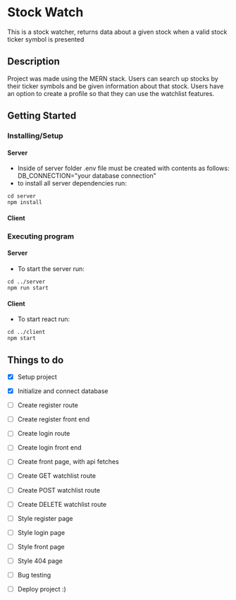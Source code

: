 # Stock Watch

This is a stock watcher, returns data about a given stock when a valid stock ticker symbol is presented

## Description

Project was made using the MERN stack. Users can search up stocks by their ticker symbols and be given information about that stock. Users have an option to create a profile so that they can use the watchlist features.
## Getting Started

### Installing/Setup
#### Server 
* Inside of server folder .env file must be created with contents as follows: DB_CONNECTION="your database connection"
* to install all server dependencies run:
```
cd server
npm install
```
#### Client

### Executing program
#### Server

* To start the server run:

```
cd ../server
npm run start
```

#### Client
* To start react run:

```
cd ../client
npm start
```

## Things to do
- [x] Setup project
- [x] Initialize and connect database
- [ ] Create register route
- [ ] Create register front end
- [ ] Create login route
- [ ] Create login front end
- [ ] Create front page, with api fetches
- [ ] Create GET watchlist route
- [ ] Create POST watchlist route
- [ ] Create DELETE watchlist route
- [ ] Style register page
- [ ] Style login page
- [ ] Style front page
- [ ] Style 404 page
- [ ] Bug testing
- [ ] Deploy project :)





